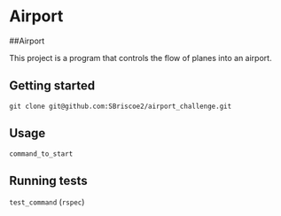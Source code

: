 # Airport

##Airport

This project is a program that controls the flow of planes into an airport.

## Getting started

`git clone git@github.com:SBriscoe2/airport_challenge.git`

## Usage

`command_to_start`


## Running tests

`test_command` (`rspec`)
